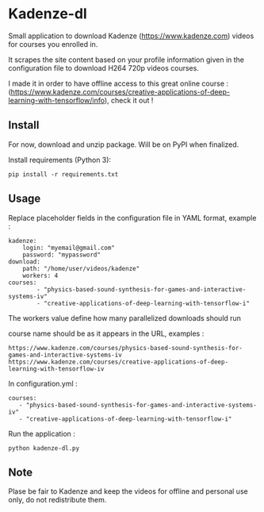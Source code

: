 Kadenze-dl
===

Small application to download Kadenze (https://www.kadenze.com) videos for courses you enrolled in.

It scrapes the site content based on your profile information given in the configuration file to download H264 720p videos courses.

I made it in order to have offline access to this great online course : (https://www.kadenze.com/courses/creative-applications-of-deep-learning-with-tensorflow/info), check it out !


Install
---

For now, download and unzip package. Will be on PyPI when finalized.

Install requirements (Python 3):
  
    pip install -r requirements.txt

Usage 
---

Replace placeholder fields in the configuration file in YAML format, example :

    kadenze:
        login: "myemail@gmail.com"
        password: "mypassword"
    download:
        path: "/home/user/videos/kadenze"
        workers: 4
    courses:
            - "physics-based-sound-synthesis-for-games-and-interactive-systems-iv"
            - "creative-applications-of-deep-learning-with-tensorflow-i"

The workers value define how many parallelized downloads should run

course name should be as it appears in the URL, examples :

    https://www.kadenze.com/courses/physics-based-sound-synthesis-for-games-and-interactive-systems-iv
    https://www.kadenze.com/courses/creative-applications-of-deep-learning-with-tensorflow-iv

In configuration.yml :
    
    courses:
       - "physics-based-sound-synthesis-for-games-and-interactive-systems-iv"
       - "creative-applications-of-deep-learning-with-tensorflow-i"

Run the application :

	python kadenze-dl.py

Note
---

Plase be fair to Kadenze and keep the videos for offline and personal use only, do not redistribute them.